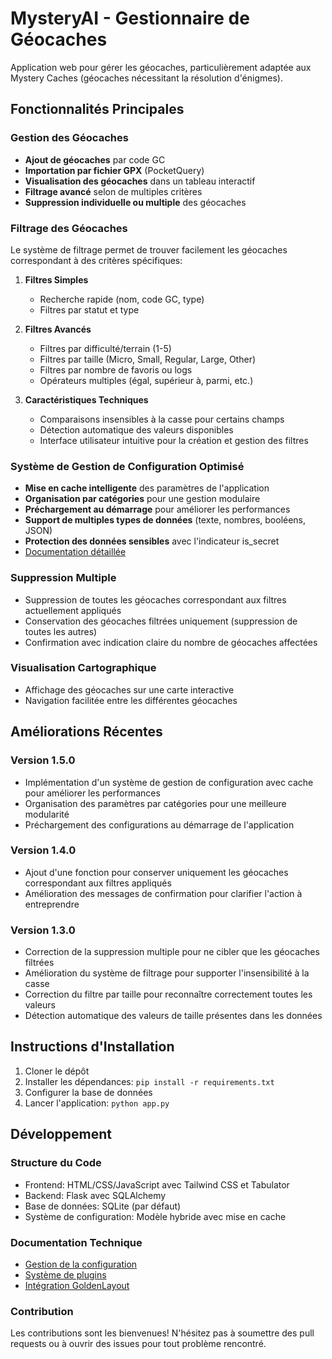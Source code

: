 # MysteryAI - Gestionnaire de Géocaches

Application web pour gérer les géocaches, particulièrement adaptée aux Mystery Caches (géocaches nécessitant la résolution d'énigmes).

## Fonctionnalités Principales

### Gestion des Géocaches
- **Ajout de géocaches** par code GC
- **Importation par fichier GPX** (PocketQuery)
- **Visualisation des géocaches** dans un tableau interactif
- **Filtrage avancé** selon de multiples critères
- **Suppression individuelle ou multiple** des géocaches

### Filtrage des Géocaches
Le système de filtrage permet de trouver facilement les géocaches correspondant à des critères spécifiques:

1. **Filtres Simples**
   - Recherche rapide (nom, code GC, type)
   - Filtres par statut et type

2. **Filtres Avancés**
   - Filtres par difficulté/terrain (1-5)
   - Filtres par taille (Micro, Small, Regular, Large, Other)
   - Filtres par nombre de favoris ou logs
   - Opérateurs multiples (égal, supérieur à, parmi, etc.)

3. **Caractéristiques Techniques**
   - Comparaisons insensibles à la casse pour certains champs
   - Détection automatique des valeurs disponibles
   - Interface utilisateur intuitive pour la création et gestion des filtres

### Système de Gestion de Configuration Optimisé
- **Mise en cache intelligente** des paramètres de l'application
- **Organisation par catégories** pour une gestion modulaire
- **Préchargement au démarrage** pour améliorer les performances
- **Support de multiples types de données** (texte, nombres, booléens, JSON)
- **Protection des données sensibles** avec l'indicateur is_secret
- [Documentation détaillée](docs/config_manager.md)

### Suppression Multiple
- Suppression de toutes les géocaches correspondant aux filtres actuellement appliqués
- Conservation des géocaches filtrées uniquement (suppression de toutes les autres)
- Confirmation avec indication claire du nombre de géocaches affectées

### Visualisation Cartographique
- Affichage des géocaches sur une carte interactive
- Navigation facilitée entre les différentes géocaches

## Améliorations Récentes

### Version 1.5.0
- Implémentation d'un système de gestion de configuration avec cache pour améliorer les performances
- Organisation des paramètres par catégories pour une meilleure modularité
- Préchargement des configurations au démarrage de l'application

### Version 1.4.0
- Ajout d'une fonction pour conserver uniquement les géocaches correspondant aux filtres appliqués
- Amélioration des messages de confirmation pour clarifier l'action à entreprendre

### Version 1.3.0
- Correction de la suppression multiple pour ne cibler que les géocaches filtrées
- Amélioration du système de filtrage pour supporter l'insensibilité à la casse
- Correction du filtre par taille pour reconnaître correctement toutes les valeurs
- Détection automatique des valeurs de taille présentes dans les données

## Instructions d'Installation

1. Cloner le dépôt
2. Installer les dépendances: `pip install -r requirements.txt`
3. Configurer la base de données
4. Lancer l'application: `python app.py`

## Développement

### Structure du Code
- Frontend: HTML/CSS/JavaScript avec Tailwind CSS et Tabulator
- Backend: Flask avec SQLAlchemy
- Base de données: SQLite (par défaut)
- Système de configuration: Modèle hybride avec mise en cache

### Documentation Technique
- [Gestion de la configuration](docs/config_manager.md)
- [Système de plugins](docs/plugin_system.md)
- [Intégration GoldenLayout](docs/stimulus_goldenlayout_integration.md)

### Contribution
Les contributions sont les bienvenues! N'hésitez pas à soumettre des pull requests ou à ouvrir des issues pour tout problème rencontré.
